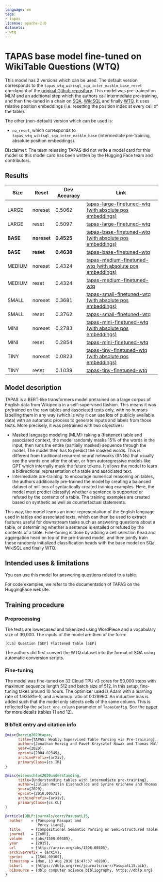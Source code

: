 ```yaml
---
language: en
tags:
- tapas
license: apache-2.0
datasets:
- wtq
---
```


# TAPAS base model fine-tuned on WikiTable Questions (WTQ)

This model has 2 versions which can be used. The default version corresponds to the `tapas_wtq_wikisql_sqa_inter_masklm_base_reset` checkpoint of the [original Github repository](https://github.com/google-research/tapas).
This model was pre-trained on MLM and an additional step which the authors call intermediate pre-training, and then fine-tuned in a chain on [SQA](https://www.microsoft.com/en-us/download/details.aspx?id=54253), [WikiSQL](https://github.com/salesforce/WikiSQL) and finally [WTQ](https://github.com/ppasupat/WikiTableQuestions). It uses relative position embeddings (i.e. resetting the position index at every cell of the table).

The other (non-default) version which can be used is: 
- `no_reset`, which corresponds to `tapas_wtq_wikisql_sqa_inter_masklm_base` (intermediate pre-training, absolute position embeddings). 

Disclaimer: The team releasing TAPAS did not write a model card for this model so this model card has been written by
the Hugging Face team and contributors.

## Results

Size     |  Reset  | Dev Accuracy | Link
-------- | --------| -------- | ----
LARGE | noreset | 0.5062 | [tapas-large-finetuned-wtq (with absolute pos embeddings)](https://huggingface.co/google/tapas-large-finetuned-wtq/tree/no_reset)
LARGE | reset | 0.5097 | [tapas-large-finetuned-wtq](https://huggingface.co/google/tapas-large-finetuned-wtq/tree/main)
**BASE** | **noreset** | **0.4525** | [tapas-base-finetuned-wtq (with absolute pos embeddings)](https://huggingface.co/google/tapas-base-finetuned-wtq/tree/no_reset)
**BASE** | **reset** | **0.4638** | [tapas-base-finetuned-wtq](https://huggingface.co/google/tapas-base-finetuned-wtq/tree/main)
MEDIUM | noreset | 0.4324 | [tapas-medium-finetuned-wtq (with absolute pos embeddings)](https://huggingface.co/google/tapas-medium-finetuned-wtq/tree/no_reset)
MEDIUM | reset | 0.4324 | [tapas-medium-finetuned-wtq](https://huggingface.co/google/tapas-medium-finetuned-wtq/tree/main)
SMALL | noreset | 0.3681 | [tapas-small-finetuned-wtq (with absolute pos embeddings)](https://huggingface.co/google/tapas-small-finetuned-wtq/tree/no_reset)
SMALL | reset | 0.3762 | [tapas-small-finetuned-wtq](https://huggingface.co/google/tapas-small-finetuned-wtq/tree/main)
MINI | noreset | 0.2783 | [tapas-mini-finetuned-wtq (with absolute pos embeddings)](https://huggingface.co/google/tapas-mini-finetuned-wtq/tree/no_reset)
MINI | reset | 0.2854 | [tapas-mini-finetuned-wtq](https://huggingface.co/google/tapas-mini-finetuned-wtq/tree/main)
TINY | noreset | 0.0823 | [tapas-tiny-finetuned-wtq (with absolute pos embeddings)](https://huggingface.co/google/tapas-tiny-finetuned-wtq/tree/no_reset)
TINY | reset | 0.1039 | [tapas-tiny-finetuned-wtq](https://huggingface.co/google/tapas-tiny-finetuned-wtq/tree/main)

## Model description

TAPAS is a BERT-like transformers model pretrained on a large corpus of English data from Wikipedia in a self-supervised fashion. 
This means it was pretrained on the raw tables and associated texts only, with no humans labelling them in any way (which is why it
can use lots of publicly available data) with an automatic process to generate inputs and labels from those texts. More precisely, it
was pretrained with two objectives:

- Masked language modeling (MLM): taking a (flattened) table and associated context, the model randomly masks 15% of the words in 
  the input, then runs the entire (partially masked) sequence through the model. The model then has to predict the masked words. 
  This is different from traditional recurrent neural networks (RNNs) that usually see the words one after the other, 
  or from autoregressive models like GPT which internally mask the future tokens. It allows the model to learn a bidirectional 
  representation of a table and associated text.
- Intermediate pre-training: to encourage numerical reasoning on tables, the authors additionally pre-trained the model by creating 
  a balanced dataset of millions of syntactically created training examples. Here, the model must predict (classify) whether a sentence 
  is supported or refuted by the contents of a table. The training examples are created based on synthetic as well as counterfactual statements.

This way, the model learns an inner representation of the English language used in tables and associated texts, which can then be used 
to extract features useful for downstream tasks such as answering questions about a table, or determining whether a sentence is entailed
or refuted by the contents of a table. Fine-tuning is done by adding a cell selection head and aggregation head on top of the pre-trained model, and then jointly train these randomly initialized classification heads with the base model on SQa, WikiSQL and finally WTQ. 


## Intended uses & limitations

You can use this model for answering questions related to a table.

For code examples, we refer to the documentation of TAPAS on the HuggingFace website. 


## Training procedure

### Preprocessing

The texts are lowercased and tokenized using WordPiece and a vocabulary size of 30,000. The inputs of the model are
then of the form:

```
[CLS] Question [SEP] Flattened table [SEP]
```

The authors did first convert the WTQ dataset into the format of SQA using automatic conversion scripts.

### Fine-tuning

The model was fine-tuned on 32 Cloud TPU v3 cores for 50,000 steps with maximum sequence length 512 and batch size of 512.
In this setup, fine-tuning takes around 10 hours. The optimizer used is Adam with a learning rate of 1.93581e-5, and a warmup 
ratio of 0.128960. An inductive bias is added such that the model only selects cells of the same column. This is reflected by the 
`select_one_column` parameter of `TapasConfig`. See the [paper](https://arxiv.org/abs/2004.02349) for more details (tables 11 and
12). 


### BibTeX entry and citation info

```bibtex
@misc{herzig2020tapas,
      title={TAPAS: Weakly Supervised Table Parsing via Pre-training}, 
      author={Jonathan Herzig and Paweł Krzysztof Nowak and Thomas Müller and Francesco Piccinno and Julian Martin Eisenschlos},
      year={2020},
      eprint={2004.02349},
      archivePrefix={arXiv},
      primaryClass={cs.IR}
}
```

```bibtex
@misc{eisenschlos2020understanding,
      title={Understanding tables with intermediate pre-training}, 
      author={Julian Martin Eisenschlos and Syrine Krichene and Thomas Müller},
      year={2020},
      eprint={2010.00571},
      archivePrefix={arXiv},
      primaryClass={cs.CL}
}
```

```bibtex
@article{DBLP:journals/corr/PasupatL15,
  author    = {Panupong Pasupat and
               Percy Liang},
  title     = {Compositional Semantic Parsing on Semi-Structured Tables},
  journal   = {CoRR},
  volume    = {abs/1508.00305},
  year      = {2015},
  url       = {http://arxiv.org/abs/1508.00305},
  archivePrefix = {arXiv},
  eprint    = {1508.00305},
  timestamp = {Mon, 13 Aug 2018 16:47:37 +0200},
  biburl    = {https://dblp.org/rec/journals/corr/PasupatL15.bib},
  bibsource = {dblp computer science bibliography, https://dblp.org}
}
```
